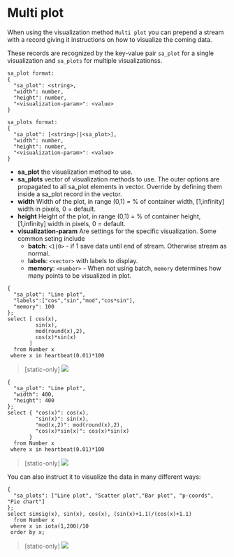 # Multi plot

When using the visualization method `Multi plot` you can prepend a stream with
a record giving it instructions on how to visualize the coming data.

These records are recognized by the key-value pair `sa_plot` for a single
visualization and `sa_plots` for multiple visualizationss.

```
sa_plot format:
{
  "sa_plot": <string>,
  "width": number,
  "height": number,
  "<visualization-param>": <value>
}

sa_plots format:
{
  "sa_plot": [<string>||<sa_plot>],
  "width": number,
  "height": number,
  "<visualization-param>": <value>
}
```

* **sa_plot** the visualization method to use.
* **sa_plots** vector of visualization methods to use. The outer options are
propagated to all sa_plot elements in vector. Override by defining them inside
a sa_plot record in the vector.
* **width** Width of the plot, in range (0,1) = % of container width, 
[1,infinity] width in pixels, 0 = default.
* **height** Height of the plot, in range (0,1) = % of container height, 
[1,infinity] width in pixels, 0 = default.
* **visualization-param** Are settings for the specific visualization.
  Some common seting include
    * **batch**: `<1|0>` - if 1 save data until end of stream. Otherwise stream
    as normal.
    * **labels**: `<vector>` with labels to display.
    * **memory**: `<number>` - When not using batch, `memory` determines how many points to be visualized in plot.

```LIVE {"vis":"showMultiPlot"}
{
  "sa_plot": "Line plot", 
  "labels":["cos","sin","mod","cos*sin"],
  "memory": 100
};
select [ cos(x), 
         sin(x), 
         mod(round(x),2), 
         cos(x)*sin(x)
       ]
  from Number x
 where x in heartbeat(0.01)*100
```


> [static-only]  <img  src="https://s3.eu-north-1.amazonaws.com/assets.streamanalyze.com/docs/visualization/mp1.png"/>


```LIVE {"vis":"showMultiPlot"}
{
  "sa_plot": "Line plot",
  "width": 400,
  "height": 400
};
select { "cos(x)": cos(x), 
         "sin(x)": sin(x), 
         "mod(x,2)": mod(round(x),2), 
         "cos(x)*sin(x)": cos(x)*sin(x)
       }
  from Number x
 where x in heartbeat(0.01)*100
```


> [static-only]  <img  src="https://s3.eu-north-1.amazonaws.com/assets.streamanalyze.com/docs/visualization/mp2.png"/>

You can also instruct it to visualize the data in many different ways:

```LIVE {"vis":"showMultiPlot"}
{ 
  "sa_plots": ["Line plot", "Scatter plot","Bar plot", "p-coords", "Pie chart"]
};
select simsig(x), sin(x), cos(x), (sin(x)+1.1)/(cos(x)+1.1)
  from Number x
 where x in iota(1,200)/10
 order by x;
```





> [static-only]  <img  src="https://s3.eu-north-1.amazonaws.com/assets.streamanalyze.com/docs/visualization/mp3.png"/>